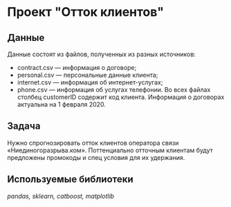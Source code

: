 # Проект "Отток клиентов"


## Данные

Данные состоят из файлов, полученных из разных источников:
- contract.csv — информация о договоре;
- personal.csv — персональные данные клиента;
- internet.csv — информация об интернет-услугах;
- phone.csv — информация об услугах телефонии.
Во всех файлах столбец customerID содержит код клиента.
Информация о договорах актуальна на 1 февраля 2020.

## Задача

Нужно спрогнозировать отток клиентов оператора связи «Ниединогоразрыва.ком». 
Поттенциально отточным клиентам будут предложены промокоды и спец условия для их удержания.

## Используемые библиотеки
*pandas, sklearn, catboost, matplotlib*
